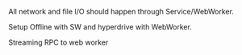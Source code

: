 All network and file I/O should happen through
Service/WebWorker.

Setup Offline with SW and hyperdrive with
WebWorker.

Streaming RPC to web worker
